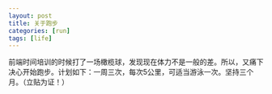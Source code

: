 ```yaml
---
layout: post
title: 关于跑步
categories: [run]
tags: [life]
---
```


前端时间培训的时候打了一场橄榄球，发现现在体力不是一般的差。所以，又痛下决心开始跑步。计划如下：一周三次，每次5公里，可适当游泳一次。坚持三个月。（立贴为证！）